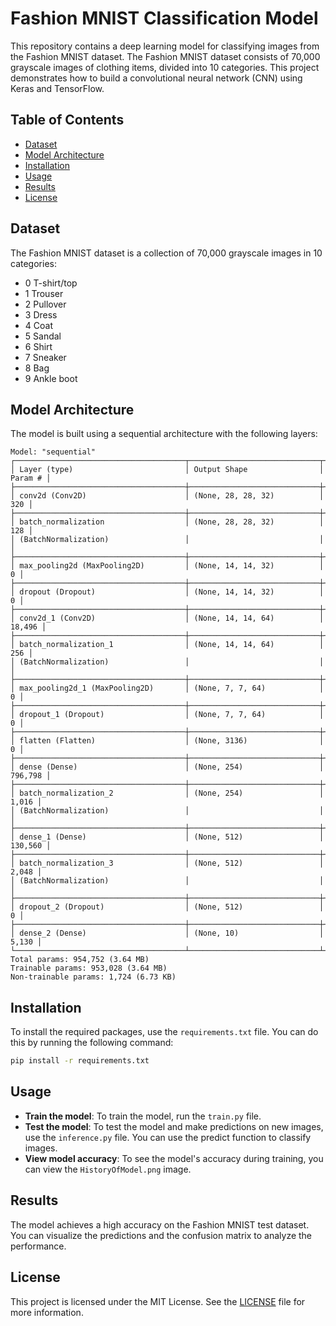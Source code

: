 # Fashion MNIST Classification Model

This repository contains a deep learning model for classifying images from the Fashion MNIST dataset. The Fashion MNIST dataset consists of 70,000 grayscale images of clothing items, divided into 10 categories. This project demonstrates how to build a convolutional neural network (CNN) using Keras and TensorFlow.


## Table of Contents
- [Dataset](#dataset)
- [Model Architecture](#model-architecture)
- [Installation](#installation)
- [Usage](#usage)
- [Results](#results)
- [License](#license)

## Dataset

The Fashion MNIST dataset is a collection of 70,000 grayscale images in 10 categories:
- 0 T-shirt/top
- 1 Trouser
- 2 Pullover
- 3 Dress
- 4 Coat
- 5 Sandal
- 6 Shirt
- 7 Sneaker
- 8 Bag
- 9 Ankle boot

## Model Architecture

The model is built using a sequential architecture with the following layers:

```
Model: "sequential"
┌──────────────────────────────────────┬─────────────────────────────┬─────────────────┐
│ Layer (type)                         │ Output Shape                │         Param # │
├──────────────────────────────────────┼─────────────────────────────┼─────────────────┤
│ conv2d (Conv2D)                      │ (None, 28, 28, 32)          │             320 │
├──────────────────────────────────────┼─────────────────────────────┼─────────────────┤
│ batch_normalization                  │ (None, 28, 28, 32)          │             128 │
│ (BatchNormalization)                 │                             │                 │
├──────────────────────────────────────┼─────────────────────────────┼─────────────────┤
│ max_pooling2d (MaxPooling2D)         │ (None, 14, 14, 32)          │               0 │
├──────────────────────────────────────┼─────────────────────────────┼─────────────────┤
│ dropout (Dropout)                    │ (None, 14, 14, 32)          │               0 │
├──────────────────────────────────────┼─────────────────────────────┼─────────────────┤
│ conv2d_1 (Conv2D)                    │ (None, 14, 14, 64)          │          18,496 │
├──────────────────────────────────────┼─────────────────────────────┼─────────────────┤
│ batch_normalization_1                │ (None, 14, 14, 64)          │             256 │
│ (BatchNormalization)                 │                             │                 │
├──────────────────────────────────────┼─────────────────────────────┼─────────────────┤
│ max_pooling2d_1 (MaxPooling2D)       │ (None, 7, 7, 64)            │               0 │
├──────────────────────────────────────┼─────────────────────────────┼─────────────────┤
│ dropout_1 (Dropout)                  │ (None, 7, 7, 64)            │               0 │
├──────────────────────────────────────┼─────────────────────────────┼─────────────────┤
│ flatten (Flatten)                    │ (None, 3136)                │               0 │
├──────────────────────────────────────┼─────────────────────────────┼─────────────────┤
│ dense (Dense)                        │ (None, 254)                 │         796,798 │
├──────────────────────────────────────┼─────────────────────────────┼─────────────────┤
│ batch_normalization_2                │ (None, 254)                 │           1,016 │
│ (BatchNormalization)                 │                             │                 │
├──────────────────────────────────────┼─────────────────────────────┼─────────────────┤
│ dense_1 (Dense)                      │ (None, 512)                 │         130,560 │
├──────────────────────────────────────┼─────────────────────────────┼─────────────────┤
│ batch_normalization_3                │ (None, 512)                 │           2,048 │
│ (BatchNormalization)                 │                             │                 │
├──────────────────────────────────────┼─────────────────────────────┼─────────────────┤
│ dropout_2 (Dropout)                  │ (None, 512)                 │               0 │
├──────────────────────────────────────┼─────────────────────────────┼─────────────────┤
│ dense_2 (Dense)                      │ (None, 10)                  │           5,130 │
└──────────────────────────────────────┴─────────────────────────────┴─────────────────┘
Total params: 954,752 (3.64 MB)
Trainable params: 953,028 (3.64 MB)
Non-trainable params: 1,724 (6.73 KB)
```

## Installation

To install the required packages, use the `requirements.txt` file. You can do this by running the following command:

```bash
pip install -r requirements.txt
```

## Usage

- **Train the model**: To train the model, run the `train.py` file.
- **Test the model**: To test the model and make predictions on new images, use the `inference.py` file. You can use the predict function to classify images.
- **View model accuracy**: To see the model's accuracy during training, you can view the `HistoryOfModel.png` image.

## Results

The model achieves a high accuracy on the Fashion MNIST test dataset. You can visualize the predictions and the confusion matrix to analyze the performance.

## License

This project is licensed under the MIT License. See the [LICENSE](LICENSE) file for more information.